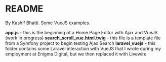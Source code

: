 # README

By Kashif Bhatti.
Some VueJS examples.

**app.js** - this is the beginning of a Home Page Editor with Ajax and VueJS (work in progress)
**search_scroll_vue.html.twig** - this file is a template file from a Symfony project to begin testing Ajax Search
**laravel_vuejs** - this folder contains some Laravel interaction with VueJS that I wrote during my employment at Enigma Digital, but we then replaced it with Livewire 